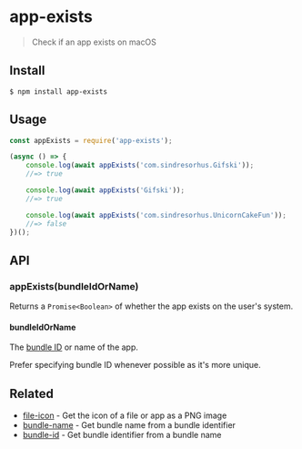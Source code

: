 # app-exists

> Check if an app exists on macOS

## Install

```
$ npm install app-exists
```

## Usage

```js
const appExists = require('app-exists');

(async () => {
	console.log(await appExists('com.sindresorhus.Gifski'));
	//=> true

	console.log(await appExists('Gifski'));
	//=> true

	console.log(await appExists('com.sindresorhus.UnicornCakeFun'));
	//=> false
})();
```

## API

### appExists(bundleIdOrName)

Returns a `Promise<Boolean>` of whether the app exists on the user's system.

#### bundleIdOrName

The [bundle ID](https://developer.apple.com/documentation/bundleresources/information_property_list/cfbundleidentifier) or name of the app.

Prefer specifying bundle ID whenever possible as it's more unique.

## Related

- [file-icon](https://github.com/sindresorhus/file-icon) - Get the icon of a file or app as a PNG image
- [bundle-name](https://github.com/sindresorhus/bundle-name) - Get bundle name from a bundle identifier
- [bundle-id](https://github.com/sindresorhus/bundle-id) - Get bundle identifier from a bundle name

